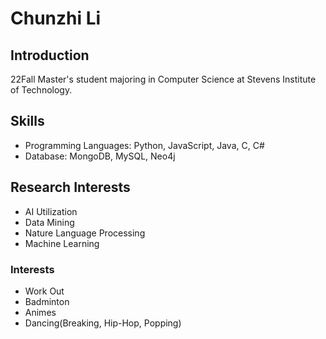 # Chunzhi Li

## Introduction

22Fall Master's student majoring in Computer Science at Stevens Institute of Technology.

## Skills
- Programming Languages: Python, JavaScript, Java, C, C#
- Database: MongoDB, MySQL, Neo4j


## Research Interests 
- AI Utilization
- Data Mining
- Nature Language Processing
- Machine Learning

### Interests
- Work Out
- Badminton
- Animes
- Dancing(Breaking, Hip-Hop, Popping)
